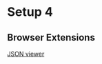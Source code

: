 # Setup 4

## Browser Extensions

[JSON viewer](https://chrome.google.com/webstore/detail/json-viewer/aimiinbnnkboelefkjlenlgimcabobli)
